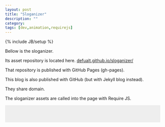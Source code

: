 ```yaml
---
layout: post
title: "Sloganizer"
description: ""
category: 
tags: [dev,animation,requirejs]
---
```

{% include JB/setup %}

Bellow is the sloganizer.

Its asset repository is located here. [defualt.github.io/sloganizer/](http://defualt.github.io/sloganizer/)

That repository is published with GitHub Pages (gh-pages).

This blog is also published with GitHub (but with Jekyll blog instead).

They share domain.

The sloganizer assets are called into the page with Require JS.
<style type="text/css">
	.sloganizerAppWrapper{
		width:90%;
		margin:0 auto;
		padding:2em;
		background:#eee;
	}
</style>
<div class="sloganizerAppWrapper"> </div>
<link rel="stylesheet" href="gallerizer/css/style.css" media="screen" type="text/css" />
<style type="text/css">
	.gallerizer{width:80%;}
	.gallerizer .slide{width:80%;}
</style>
<div class="catSlides"> </div>
<script>
	var asdf = require.config({
		paths: {
	 		'jQuery': 'http://ajax.googleapis.com/ajax/libs/jquery/2.0.2/jquery.min'
	 	},
	 	shim: {
	        'jQuery': {
	            exports: '$'
	        }
	    },
     	 context: "sloganizer",
         baseUrl: "http://defualt.github.io/sloganizer"
    });
	asdf(['app']);
	var qwer = require.config({
		paths: {
	 		'jQuery': 'http://ajax.googleapis.com/ajax/libs/jquery/2.0.2/jquery.min'
	 	},
	 	shim: {
	        'jQuery': {
	            exports: '$'
	        }
	    },
     	 context: "gallerizer",
         baseUrl: "http://defualt.github.io/gallerizer"
    });
	qwer(['app']);
	//asdf(['require','sloganizerMain']);
	// asdf(['main']);
	//require(['http://defualt.github.io/gallerizer/main-built.js']);
	//require(['gallerizer']);
	// var qwer = require.config({
	// 	baseUrl: "http://defualt.github.io/sloganizer/"
	// });
	// qwer(['main2']);
</script>
<script>
/*
	var zxcv = require.config({
		paths: {
	 		'gallerizerMain': 'http://defualt.github.io/gallerizer/main',
	 		//'gallerizer': 'http://defualt.github.io/gallerizer/main'
	 	},
     	//context: "asdf",
     	context: "qwer",
        baseUrl: "http://defualt.github.io/gallerizer/"
        // baseUrl: "http://defualt.github.io/gallerizer/"
    });
	//asdf(['sloganizer','gallerizer']);
	zxcv(['require','gallerizerMain']);
	// asdf(['main']);
	//require(['http://defualt.github.io/gallerizer/main-built.js']);
	//require(['gallerizer']);
*/
</script>


